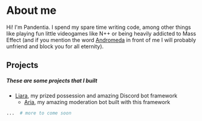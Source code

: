 # About me
Hi! I'm Pandentia. I spend my spare time writing code,
among other things like playing fun little videogames like
N++ or being heavily addicted to Mass Effect (and if you
mention the word [Andromeda](https://www.youtube.com/watch?v=ckGMP5OxnLg)
in front of me I will probably unfriend and block you
for all eternity).

## Projects
##### *These are some projects that I built*
* [Liara](https://github.com/Thessia/Liara), 
my prized possession and amazing Discord bot framework
  * [Aria](aria), my amazing moderation bot built with this
  framework

```py
...  # more to come soon
```
